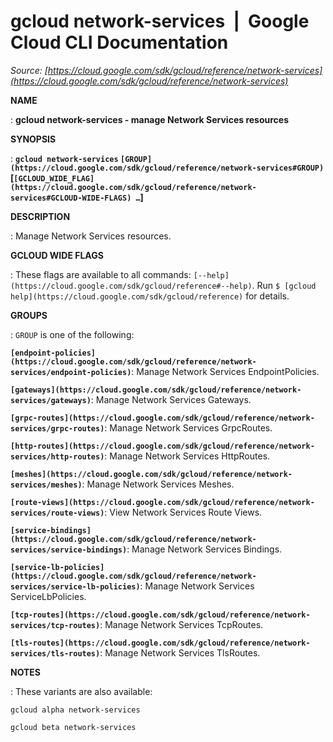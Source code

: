 # gcloud network-services  |  Google Cloud CLI Documentation

*Source: [https://cloud.google.com/sdk/gcloud/reference/network-services](https://cloud.google.com/sdk/gcloud/reference/network-services)*

**NAME**

: **gcloud network-services - manage Network Services resources**

**SYNOPSIS**

: **`gcloud network-services` `[GROUP](https://cloud.google.com/sdk/gcloud/reference/network-services#GROUP)` [`[GCLOUD_WIDE_FLAG](https://cloud.google.com/sdk/gcloud/reference/network-services#GCLOUD-WIDE-FLAGS) …`]**

**DESCRIPTION**

: Manage Network Services resources.

**GCLOUD WIDE FLAGS**

: These flags are available to all commands: `[--help](https://cloud.google.com/sdk/gcloud/reference#--help)`.
Run `$ [gcloud help](https://cloud.google.com/sdk/gcloud/reference)` for details.

**GROUPS**

: ``GROUP`` is one of the following:

**`[endpoint-policies](https://cloud.google.com/sdk/gcloud/reference/network-services/endpoint-policies)`**:
Manage Network Services EndpointPolicies.

**`[gateways](https://cloud.google.com/sdk/gcloud/reference/network-services/gateways)`**:
Manage Network Services Gateways.

**`[grpc-routes](https://cloud.google.com/sdk/gcloud/reference/network-services/grpc-routes)`**:
Manage Network Services GrpcRoutes.

**`[http-routes](https://cloud.google.com/sdk/gcloud/reference/network-services/http-routes)`**:
Manage Network Services HttpRoutes.

**`[meshes](https://cloud.google.com/sdk/gcloud/reference/network-services/meshes)`**:
Manage Network Services Meshes.

**`[route-views](https://cloud.google.com/sdk/gcloud/reference/network-services/route-views)`**:
View Network Services Route Views.

**`[service-bindings](https://cloud.google.com/sdk/gcloud/reference/network-services/service-bindings)`**:
Manage Network Services Bindings.

**`[service-lb-policies](https://cloud.google.com/sdk/gcloud/reference/network-services/service-lb-policies)`**:
Manage Network Services ServiceLbPolicies.

**`[tcp-routes](https://cloud.google.com/sdk/gcloud/reference/network-services/tcp-routes)`**:
Manage Network Services TcpRoutes.

**`[tls-routes](https://cloud.google.com/sdk/gcloud/reference/network-services/tls-routes)`**:
Manage Network Services TlsRoutes.

**NOTES**

: These variants are also available:

```
gcloud alpha network-services
```

```
gcloud beta network-services
```